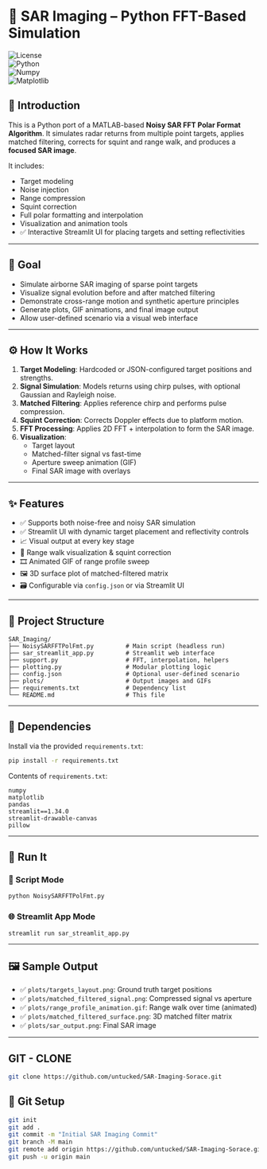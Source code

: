 # 🎯 SAR Imaging – Python FFT-Based Simulation  
![License](https://img.shields.io/badge/license-MIT-blue.svg)  
![Python](https://img.shields.io/badge/python-3.10%2B-blue.svg)  
![Numpy](https://img.shields.io/badge/numpy-1.24%2B-blue.svg)  
![Matplotlib](https://img.shields.io/badge/matplotlib-3.7%2B-blue.svg)

## 📡 Introduction
This is a Python port of a MATLAB-based **Noisy SAR FFT Polar Format Algorithm**. It simulates radar returns from multiple point targets, applies matched filtering, corrects for squint and range walk, and produces a **focused SAR image**.

It includes:
- Target modeling
- Noise injection
- Range compression
- Squint correction
- Full polar formatting and interpolation
- Visualization and animation tools
- ✅ Interactive Streamlit UI for placing targets and setting reflectivities

---

## 🎯 Goal
- Simulate airborne SAR imaging of sparse point targets
- Visualize signal evolution before and after matched filtering
- Demonstrate cross-range motion and synthetic aperture principles
- Generate plots, GIF animations, and final image output
- Allow user-defined scenario via a visual web interface

---

## ⚙️ How It Works
1. **Target Modeling**: Hardcoded or JSON-configured target positions and strengths.
2. **Signal Simulation**: Models returns using chirp pulses, with optional Gaussian and Rayleigh noise.
3. **Matched Filtering**: Applies reference chirp and performs pulse compression.
4. **Squint Correction**: Corrects Doppler effects due to platform motion.
5. **FFT Processing**: Applies 2D FFT + interpolation to form the SAR image.
6. **Visualization**:
   - Target layout
   - Matched-filter signal vs fast-time
   - Aperture sweep animation (GIF)
   - Final SAR image with overlays

---

## ✨ Features
- ✅ Supports both noise-free and noisy SAR simulation
- ✅ Streamlit UI with dynamic target placement and reflectivity controls
- 📈 Visual output at every key stage
- 🧭 Range walk visualization & squint correction
- 🎞️ Animated GIF of range profile sweep
- 🖼️ 3D surface plot of matched-filtered matrix
- 🗃️ Configurable via `config.json` or via Streamlit UI

---

## 📁 Project Structure
```
SAR_Imaging/
├── NoisySARFFTPolFmt.py         # Main script (headless run)
├── sar_streamlit_app.py         # Streamlit web interface
├── support.py                   # FFT, interpolation, helpers
├── plotting.py                  # Modular plotting logic
├── config.json                  # Optional user-defined scenario
├── plots/                       # Output images and GIFs
├── requirements.txt             # Dependency list
└── README.md                    # This file
```

---

## 🧩 Dependencies
Install via the provided `requirements.txt`:

```bash
pip install -r requirements.txt
```

Contents of `requirements.txt`:
```
numpy
matplotlib
pandas
streamlit==1.34.0
streamlit-drawable-canvas
pillow
```

---

## 🧪 Run It

### 🧵 Script Mode
```bash
python NoisySARFFTPolFmt.py
```

### 🌐 Streamlit App Mode
```bash
streamlit run sar_streamlit_app.py
```

---

## 🖼️ Sample Output

- ✅ `plots/targets_layout.png`: Ground truth target positions
- ✅ `plots/matched_filtered_signal.png`: Compressed signal vs aperture
- ✅ `plots/range_profile_animation.gif`: Range walk over time (animated)
- ✅ `plots/matched_filtered_surface.png`: 3D matched filter matrix
- ✅ `plots/sar_output.png`: Final SAR image

---

## GIT - CLONE
```bash
git clone https://github.com/untucked/SAR-Imaging-Sorace.git
```

## 🔧 Git Setup
```bash
git init
git add .
git commit -m "Initial SAR Imaging Commit"
git branch -M main
git remote add origin https://github.com/untucked/SAR-Imaging-Sorace.git
git push -u origin main
```
